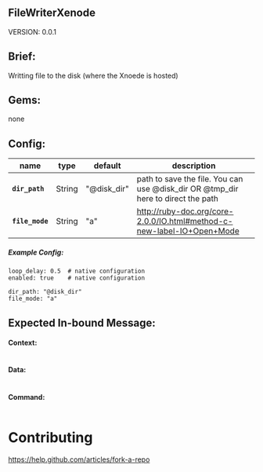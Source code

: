 ## FileWriterXenode
VERSION: 0.0.1

## Brief:
Writting file to the disk (where the Xnoede is hosted)

## Gems:
none

## Config:
|name|type|default|description
|---|---|---|---|
|**`dir_path`**| String | "@disk_dir" | path to save the file. You can use @disk_dir OR @tmp_dir here to direct the path
|**`file_mode`**| String | "a" | http://ruby-doc.org/core-2.0.0/IO.html#method-c-new-label-IO+Open+Mode
##### Example Config:
```
loop_delay: 0.5  # native configuration
enabled: true    # native configuration

dir_path: "@disk_dir" 
file_mode: "a"
```


## Expected In-bound Message:
#### Context:
```
```
#### Data:
```
```
#### Command:
```
```

# Contributing

https://help.github.com/articles/fork-a-repo

